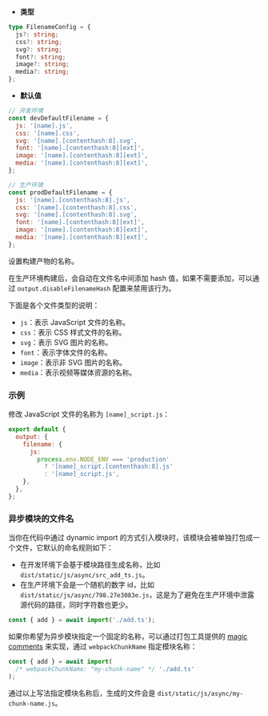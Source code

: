 - **类型**

```ts
type FilenameConfig = {
  js?: string;
  css?: string;
  svg?: string;
  font?: string;
  image?: string;
  media?: string;
};
```

- **默认值**

```js
// 开发环境
const devDefaultFilename = {
  js: '[name].js',
  css: '[name].css',
  svg: '[name].[contenthash:8].svg',
  font: '[name].[contenthash:8][ext]',
  image: '[name].[contenthash:8][ext]',
  media: '[name].[contenthash:8][ext]',
};

// 生产环境
const prodDefaultFilename = {
  js: '[name].[contenthash:8].js',
  css: '[name].[contenthash:8].css',
  svg: '[name].[contenthash:8].svg',
  font: '[name].[contenthash:8][ext]',
  image: '[name].[contenthash:8][ext]',
  media: '[name].[contenthash:8][ext]',
};
```

设置构建产物的名称。

在生产环境构建后，会自动在文件名中间添加 hash 值，如果不需要添加，可以通过 `output.disableFilenameHash` 配置来禁用该行为。

下面是各个文件类型的说明：

- `js`：表示 JavaScript 文件的名称。
- `css`：表示 CSS 样式文件的名称。
- `svg`：表示 SVG 图片的名称。
- `font`：表示字体文件的名称。
- `image`：表示非 SVG 图片的名称。
- `media`：表示视频等媒体资源的名称。

### 示例

修改 JavaScript 文件的名称为 `[name]_script.js`：

```js
export default {
  output: {
    filename: {
      js:
        process.env.NODE_ENV === 'production'
          ? '[name]_script.[contenthash:8].js'
          : '[name]_script.js',
    },
  },
};
```

### 异步模块的文件名

当你在代码中通过 dynamic import 的方式引入模块时，该模块会被单独打包成一个文件，它默认的命名规则如下：

- 在开发环境下会基于模块路径生成名称，比如 `dist/static/js/async/src_add_ts.js`。
- 在生产环境下会是一个随机的数字 id，比如 `dist/static/js/async/798.27e3083e.js`，这是为了避免在生产环境中泄露源代码的路径，同时字符数也更少。

```js title="src/index.ts"
const { add } = await import('./add.ts');
```

如果你希望为异步模块指定一个固定的名称，可以通过打包工具提供的 [magic comments](https://webpack.js.org/api/module-methods/#magic-comments) 来实现，通过 `webpackChunkName` 指定模块名称：

```js title="src/index.ts"
const { add } = await import(
  /* webpackChunkName: "my-chunk-name" */ './add.ts'
);
```

通过以上写法指定模块名称后，生成的文件会是 `dist/static/js/async/my-chunk-name.js`。
